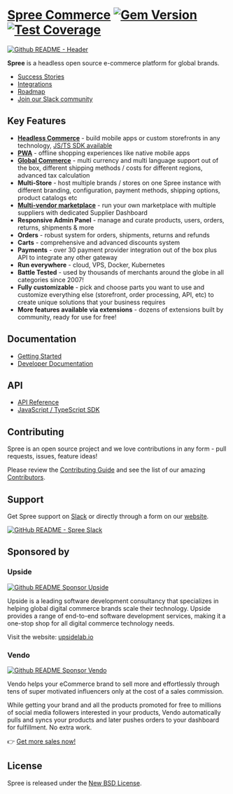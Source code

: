 # [Spree Commerce](https://spreecommerce.org) [![Gem Version](https://badge.fury.io/rb/spree.svg)](https://badge.fury.io/rb/spree) [![Test Coverage](https://api.codeclimate.com/v1/badges/8277fc2bb0b1f777084f/test_coverage)](https://codeclimate.com/github/spree/spree/test_coverage)

[![Github README - Header](https://github.com/spree/spree/assets/6420475/8c3be6ab-3ac9-41ce-accd-ae97f3c1b536)](https://github.com/spree/spree/releases/tag/v4.7.0)

**Spree** is a headless open source e-commerce platform for global brands.

* [Success Stories](https://spreecommerce.org/stories/)
* [Integrations](https://spreecommerce.org/integrations/)
* [Roadmap](https://github.com/spree/spree/milestones?direction=asc&sort=due_date&state=open)
* [Join our Slack community](http://slack.spreecommerce.org/)

## Key Features

* **[Headless Commerce](https://spreecommerce.org/use-cases/headless-ecommerce-api/)** - build mobile apps or custom storefronts in any technology, [JS/TS SDK available](https://github.com/spree/spree-storefront-api-v2-js-sdk)
* **[PWA](https://spreecommerce.org/use-cases/spree-pwa-progressive-web-application/)** - offline shopping experiences like native mobile apps
* **[Global Commerce](https://spreecommerce.org/use-cases/international-sales-demo/)** - multi currency and multi language support out of the box, different shipping methods / costs for different regions, advanced tax calculation
* **Multi-Store** - host multiple brands / stores on one Spree instance with different branding, configuration, payment methods, shipping options, product catalogs etc
* **[Multi-vendor marketplace](https://spreecommerce.org/use-cases/multi-vendor-marketplace-demo/)** - run your own marketplace with multiple suppliers with dedicated Supplier Dashboard
* **Responsive Admin Panel** - manage and curate products, users, orders, returns, shipments & more
* **Orders** - robust system for orders, shipments, returns and refunds
* **Carts** -  comprehensive and advanced discounts system
* **Payments** - over 30 payment provider integration out of the box plus API to integrate any other gateway
* **Run everywhere** - cloud, VPS, Docker, Kubernetes
* **Battle Tested** - used by thousands of merchants around the globe in all categories since 2007!
* **Fully customizable** - pick and choose parts you want to use and customize everything else (storefront, order processing, API, etc) to create unique solutions that your business requires
* **More features available via extensions** - dozens of extensions built by community, ready for use for free!

## Documentation

* [Getting Started](https://dev-docs.spreecommerce.org/getting-started/installation)
* [Developer Documentation](https://dev-docs.spreecommerce.org/)

## API

* [API Reference](https://api.spreecommerce.org/)
* [JavaScript / TypeScript SDK](https://github.com/spree/spree-storefront-api-v2-js-sdk)

## Contributing

Spree is an open source project and we love contributions in any form - pull requests, issues, feature ideas!

Please review the [Contributing Guide](https://dev-docs.spreecommerce.org/contributing/index) and see the list of our amazing [Contributors](https://github.com/spree/spree/graphs/contributors).

## Support

Get Spree support on [Slack](https://spree-commerce.slack.com/join/shared_invite/zt-ico7d35e-OeoAYXKO8XNtrZR1ZvBb5A#/shared-invite/email) or directly through a form on our [website](https://spreecommerce.org/contact/).

[![GitHub README - Spree Slack](https://github.com/spree/spree/assets/43988137/d0fc8423-5f38-4514-bfb1-c26eeb752639)](https://spree-commerce.slack.com/join/shared_invite/zt-ico7d35e-OeoAYXKO8XNtrZR1ZvBb5A#/shared-invite/email)

## Sponsored by

### Upside
[![Github README Sponsor Upside](https://github.com/spree/spree/assets/43988137/8b0a50a8-640e-4561-b833-2ab6de2da68d)](https://upsidelab.io/)

Upside is a leading software development consultancy that specializes in helping global digital commerce brands scale their technology. Upside provides a range of end-to-end software development services, making it a one-stop shop for all digital commerce technology needs.

Visit the website: [upsidelab.io](https://upsidelab.io)

### Vendo

[![Github README Sponsor Vendo](https://github.com/spree/spree/assets/43988137/7d0ab67c-7484-414d-bed4-156fcb00c149)](https://www.getvendo.com/)

Vendo helps your eCommerce brand to sell more and effortlessly through tens of super motivated influencers only at the cost of a sales commission.

While getting your brand and all the products promoted for free to millions of social media followers interested in your products, Vendo automatically pulls and syncs your products and later pushes orders to your dashboard for fulfillment. No extra work.

👉 [Get more sales now!](https://www.getvendo.com/vendo-seller-network)

## License

Spree is released under the [New BSD License](https://github.com/spree/spree/blob/main/license.md).
